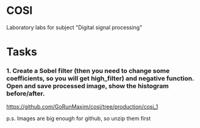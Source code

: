 # COSI
Laboratory labs for subject "Digital signal processing"

# Tasks

### 1. Create a Sobel filter (then you need to change some coefficients, so you will get high_filter) and negative function. Open and save processed image, show the  histogram before/after.
https://github.com/GoRunMaxim/cosi/tree/production/cosi_1

p.s. Images are big enough for github, so unzip them first
